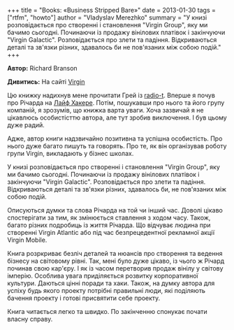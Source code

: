 +++
title = "Books: «Business Stripped Bare»"
date = 2013-01-30
tags = ["rtfm", "howto"]
author = "Vladyslav Merezhko"
summary = "У книзі розповідається про створенні і становлення \"Virgin Group\", яку ми бачимо сьогодні. Починаючи із продажу вінілових платівок і закінчуючи \"Virgin Galactic\". Розповідається про злети та падіння. Відкриваються деталі та зв'язки різних, здавалось би не пов'язаних між собою подій."
+++

**Автор:** Richard Branson

**Дивитись:** На сайті [Virgin][book_link]

Цю книжку надихнув мене прочитати Грей із [radio-t][radiot]. Вперше я почув про Річарда на [Лайф Хакере][hl]. Потім, пошукавши про нього та його групу компаній, я зрозумів, що книжка варта уваги. Хоча зазвичай я не цікавлюсь особистісттю автора, але тут зробив виключення. І був цьому дуже радий.

Адже, автор книги надзвичайно позитивна та успішна особистість. Про нього дуже багато пишуть та говорять. Про те, як він організував роботу групи Virgin, викладають у бізнес школах.

У книзі розповідається про створенні і становлення "Virgin Group", яку ми бачимо сьогодні. Починаючи із продажу вінілових платівок і закінчуючи "Virgin Galactic". Розповідається про злети та падіння. Відкриваються деталі та зв'язки різних, здавалось би, не пов'язаних між собою подій.

Описуються думки та слова Річарда на той чи інший час. Доволі цікаво спостерігати за тим, як змінюється ставлення з ходом часу. Також, багато різних подробиць із життя Річарда. Що відчуває людина при створенні Virgin Atlantic або під час безпрецедентної рекламної акції Virgin Mobile.

Книга розркриває безліч деталей та нюансів про створення та ведення бізнесу на світовому рівні. Так, мені було дуже цікаво, із чього ж Річард починав свою кар'єру. І як із часом перетворив продаж вінілу у світову імперію. Особлива увага приділяється розвитку корпоративної культури. Даються цінні поради та хаки. Також, на думку автора для успіху будь якого проекту потрібні правильні люди, які поділяють бачення проекту і готові присвятити себе проекту.

Книга читається легко та швидко. По закінченню спонукає почати власну справу.

[book_link]: http://www.virgin.com/richard-branson/books/business-stripped-bare
[radiot]: http://radio-t.com
[hl]: http://lifehacker.ru
